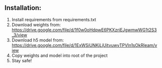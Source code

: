 ## Installation:

1. Install requirements from requirements.txt
2. Download weights from: https://drive.google.com/file/d/1f0w0oHdpwE6PKXzriEJgwmwWG1t2S3_3/view
3. Download h5 model from: https://drive.google.com/file/d/1ExWSiUNKjLjUitvuwvTPVln1sOkRIeam/view
4. Copy weights and model into root of the project
5. Stay safe!
